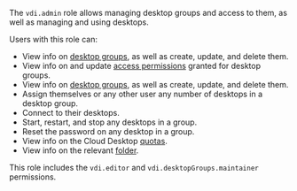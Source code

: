 The `vdi.admin` role allows managing desktop groups and access to them, as well as managing and using desktops.

Users with this role can:
* View info on [desktop groups](../../cloud-desktop/concepts/desktops-and-groups.md), as well as create, update, and delete them.
* View info on and update [access permissions](../../iam/concepts/access-control/index.md) granted for desktop groups.
* View info on [desktop groups](../../cloud-desktop/concepts/desktops-and-groups.md), as well as create, update, and delete them.
* Assign themselves or any other user any number of desktops in a desktop group.
* Connect to their desktops.
* Start, restart, and stop any desktops in a group.
* Reset the password on any desktop in a group.
* View info on the Cloud Desktop [quotas](../../cloud-desktop/concepts/limits.md#quotas).
* View info on the relevant [folder](../../resource-manager/concepts/resources-hierarchy.md#folder).

This role includes the `vdi.editor` and `vdi.desktopGroups.maintainer` permissions.